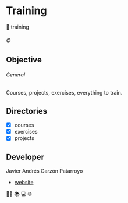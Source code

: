 # Training
:open_file_folder: training

###### :copyright:

## Objective
###### General
Courses, projects, exercises, everything to train.

## Directories
* [x] courses
* [x] exercises
* [x] projects

## Developer
Javier Andrés Garzón Patarroyo
- [website](https://tecnoayuda.co/)

:man_technologist: :books: :computer: :globe_with_meridians: